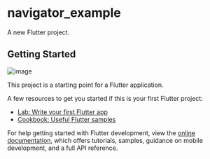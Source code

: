 # navigator_example

A new Flutter project.

## Getting Started
![image](https://github.com/user-attachments/assets/199d01ba-f4f3-4f49-97d4-b4ab39739f36)

This project is a starting point for a Flutter application.

A few resources to get you started if this is your first Flutter project:

- [Lab: Write your first Flutter app](https://docs.flutter.dev/get-started/codelab)
- [Cookbook: Useful Flutter samples](https://docs.flutter.dev/cookbook)

For help getting started with Flutter development, view the
[online documentation](https://docs.flutter.dev/), which offers tutorials,
samples, guidance on mobile development, and a full API reference.
